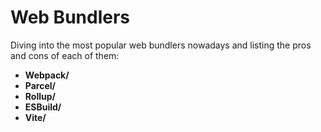# Web Bundlers
Diving into the most popular web bundlers nowadays and listing the pros and cons of each of them:
- **Webpack/**
- **Parcel/**
- **Rollup/**
- **ESBuild/**
- **Vite/**
